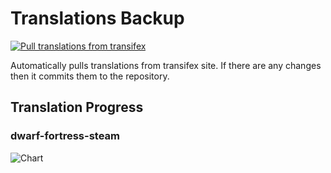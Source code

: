 # Translations Backup

[![Pull translations from transifex](https://github.com/dfint/translations-backup/actions/workflows/pull-translations.yml/badge.svg)](https://github.com/dfint/translations-backup/actions/workflows/pull-translations.yml)

Automatically pulls translations from transifex site. If there are any changes then it commits them to the repository.

## Translation Progress

### dwarf-fortress-steam

![Chart](https://quickchart.io/chart/render/sf-e3279dfc-c2ca-414f-b4ac-aaf699d53184)
<!--
### dwarf-fortress

![Chart](https://quickchart.io/chart/render/sf-f4099ecb-2c43-4df6-9585-af39324421ec)
-->